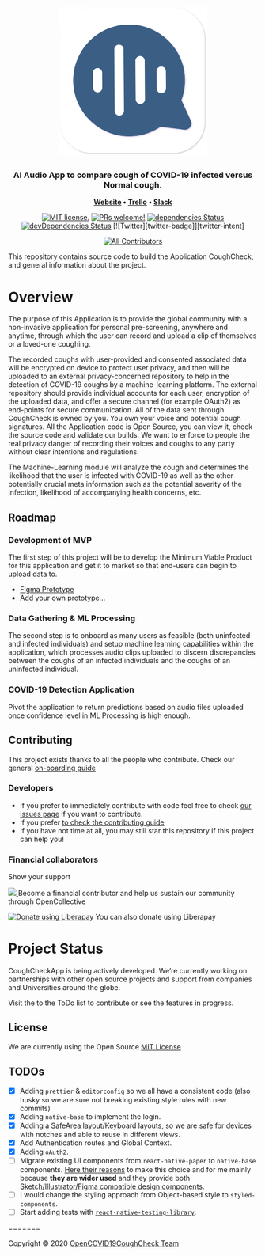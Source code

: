 <h1 align="center">
	<img
		width="300"
		alt="CoughCheck"
		src="assets/images/logo.svg?sanitize=true">
</h1>

<h3 align="center">
	AI Audio App to compare cough of COVID-19 infected versus Normal cough.
</h3>

<p align="center">
	<strong>
		<a href="https://coughcheck.github.io/">Website</a>
		•
		<a href="https://trello.com/opencovid19aicoughdetectionteam">Trello</a>
		•
		<a href="http://open-covid19.slack.com/">Slack</a>
	</strong>
</p>


<div align="center">

[![MIT license.](https://img.shields.io/badge/license-MIT-blue.svg)](./LICENSE) [![PRs welcome!](https://img.shields.io/badge/PRs-welcome-brightgreen.svg)](./CONTRIBUTING.md) [![dependencies Status](https://david-dm.org/OpenCOVID19CoughCheck/CoughCheckApp/status.svg)](https://david-dm.org/OpenCOVID19CoughCheck/CoughCheckApp) [![devDependencies Status](https://david-dm.org/OpenCOVID19CoughCheck/CoughCheckApp/dev-status.svg)](https://david-dm.org/OpenCOVID19CoughCheck/CoughCheckApp#info=devDependencies) [![Twitter][twitter-badge]][twitter-intent]

<!-- ALL-CONTRIBUTORS-BADGE:START - Do not remove or modify this section -->
[![All Contributors](https://img.shields.io/badge/all_contributors-15-orange.svg?style=flat-square)](#contributors-)
<!-- ALL-CONTRIBUTORS-BADGE:END -->

</div>

This repository contains source code to build the Application CoughCheck, and general information about the project.

# Overview

The purpose of this Application is to provide the global community with a non-invasive application for personal pre-screening, anywhere and anytime, through which the user can record and upload a clip of themselves or a loved-one coughing. 

The recorded coughs with user-provided and consented associated data will be encrypted on device to protect user privacy, and then will be uploaded to an external privacy-concerned repository to help in the detection of COVID-19 coughs by a machine-learning platform. The external repository should provide individual accounts for each user, encryption of the uploaded data, and offer a secure channel (for example OAuth2) as end-points for secure communication. All of the data sent through CoughCheck is owned by you. You own your voice and potential cough signatures. All the Application code is Open Source, you can view it, check the source code and validate our builds. We want to enforce to people the real privacy danger of recording their voices and coughs to any party without clear intentions and regulations.

The Machine-Learning module will analyze the cough and determines the likelihood that the user is infected with COVID-19 as well as the other potentially crucial meta information such as the potential severity of the infection, likelihood of accompanying health concerns, etc.

## Roadmap

### Development of MVP

The first step of this project will be to develop the Minimum Viable Product for this application and get it to market so that end-users can begin to upload data to.

  - [Figma Prototype](https://www.figma.com/file/OTTJjNQSbzJ7d9qCyLOZ9h/OpenCOVID19?node-id=0%3A1)
  - Add your own prototype...

### Data Gathering & ML Processing

The second step is to onboard as many users as feasible (both uninfected and infected individuals) and setup machine learning capabilities within the application, which processes audio clips uploaded to discern discrepancies between the coughs of an infected individuals and the coughs of an uninfected individual.

### COVID-19 Detection Application

Pivot the application to return predictions based on audio files uploaded once confidence level in ML Processing is high enough.

## Contributing

This project exists thanks to all the people who contribute. Check our general [on-boarding guide](./GETTING_INVOLVED.md)

### Developers

  - If you prefer to immediately contribute with code feel free to check [our issues page](https://github.com/OpenCOVID19CoughCheck/CoughCheckApp/issues) if you want to contribute. 
  - If you prefer [to check the contributing guide](./CONTRIBUTING.md)
  - If you have not time at all, you may still star this repository if this project can help you!

### Financial collaborators

Show your support

<a href="https://opencollective.com/coughcheckapp/donate" target="_blank">
  <img src="https://opencollective.com/coughcheckapp/donate/button@2x.png?color=blue" width=200 />
</a> Become a financial contributor and help us sustain our community through OpenCollective

 <a href="https://liberapay.com/OpenCOVID19CoughCheck/" target="_blank"><img alt="Donate using Liberapay" src="https://liberapay.com/assets/widgets/donate.svg"></a> You can also donate using Liberapay

# Project Status

CoughCheckApp is being actively developed. We’re currently working on partnerships with other open source projects and support from companies and Universities around the globe.

Visit the to the ToDo list to contribute or see the features in progress.

## License

We are currently using the Open Source [MIT License](./LICENSE.md)

## TODOs

- [x] Adding `prettier` & `editorconfig` so we all have a consistent code (also husky so we are sure not breaking existing style rules with new commits)
- [x] Adding `native-base` to implement the login.
- [x] Adding a [SafeArea layout](https://reactnavigation.org/docs/handling-safe-area/)/Keyboard layouts, so we are safe for devices with notches and able to reuse in different views.
- [x] Add Authentication routes and Global Context.
- [x] Adding `oAuth2`.
- [ ] Migrate existing UI components from `react-native-paper` to `native-base` components. [Here their reasons](https://github.com/GeekyAnts/NativeBase#2-why-nativebase) to make this choice and for me mainly because **they are wider used** and they provide both [Sketch/Illustrator/Figma compatible design components](https://nativebase.io/sketch-template).
- [ ] I would change the styling approach from Object-based style to `styled-components`.
- [ ] Start adding tests with [`react-native-testing-library`](https://callstack.github.io/react-native-testing-library/docs/getting-started).

=======

Copyright © 2020 [OpenCOVID19CoughCheck Team](https://github.com/OpenCOVID19CoughCheck)


